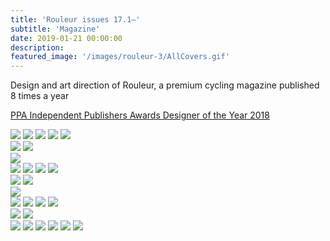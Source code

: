 ```yaml
---
title: 'Rouleur issues 17.1—'
subtitle: 'Magazine'
date: 2019-01-21 00:00:00
description:
featured_image: '/images/rouleur-3/AllCovers.gif'
---
```


Design and art direction of Rouleur, a premium cycling magazine published 8 times a year

[PPA Independent Publishers Awards Designer of the Year 2018](http://www.ppa.co.uk/en/events/ipn2018/2018-winners)

<img src="{{site.baseurl}}/images/rouleur-3/R18.6_Spreads-1.jpg">

<img src="{{site.baseurl}}/images/rouleur-3/R18.6_Spreads-3.jpg">

<img src="{{site.baseurl}}/images/rouleur-3/R18.6_Spreads-2.jpg">

<img src="{{site.baseurl}}/images/rouleur-3/R17.1_Spreads-5.jpg">

<img src="{{site.baseurl}}/images/rouleur-3/R17.1_Spreads-6.jpg">

<div class="gallery" data-columns="2">
	<img src="{{site.baseurl}}/images/rouleur-3/R19.1_Spreads-1.jpg">
	<img src="{{site.baseurl}}/images/rouleur-3/R19.1_Spreads-2.jpg">
</div>

<div class="bleed"><img src="{{site.baseurl}}/images/rouleur-3/RouleurFlatlay_190104_0009.jpg"></div>

<img src="{{site.baseurl}}/images/rouleur-3/R17.3_Spreads-5.jpg">

<img src="{{site.baseurl}}/images/rouleur-3/R17.6_Spreads-5.jpg">

<img src="{{site.baseurl}}/images/rouleur-3/R19.1_Spreads-3.jpg">

<img src="{{site.baseurl}}/images/rouleur-3/R19.1_Spreads-4.jpg">

<div class="gallery" data-columns="2">
	<img src="{{site.baseurl}}/images/rouleur-3/R19.1_Spreads-5.jpg">
	<img src="{{site.baseurl}}/images/rouleur-3/R19.1_Spreads-6.jpg">
</div>

<div class="bleed"><img src="{{site.baseurl}}/images/rouleur-3/RouleurFlatlay_190104_0005LS.jpg"></div>

<img src="{{site.baseurl}}/images/rouleur-3/R17.7_Spreads-2.jpg">

<img src="{{site.baseurl}}/images/rouleur-3/R17.7_Spreads-1.jpg">

<img src="{{site.baseurl}}/images/rouleur-3/R18.1_Spreads-1.jpg">

<img src="{{site.baseurl}}/images/rouleur-3/R18.5_Spreads-2.jpg">

<div class="gallery" data-columns="2">
	<img src="{{site.baseurl}}/images/rouleur-3/R18.1_Spreads-2.jpg">
	<img src="{{site.baseurl}}/images/rouleur-3/R18.1_Spreads-3.jpg">
</div>

<img src="{{site.baseurl}}/images/rouleur-3/R18.5_Spreads-3.jpg">

<img src="{{site.baseurl}}/images/rouleur-3/R18.6_Spreads-4.jpg">

<img src="{{site.baseurl}}/images/rouleur-3/R18.8_Spreads-1.jpg">

<img src="{{site.baseurl}}/images/rouleur-3/R18.8_Spreads-2.jpg">

<img src="{{site.baseurl}}/images/rouleur-3/R17.6_Spreads-1.jpg">

<img src="{{site.baseurl}}/images/rouleur-3/R17.6_Spreads-2.jpg">